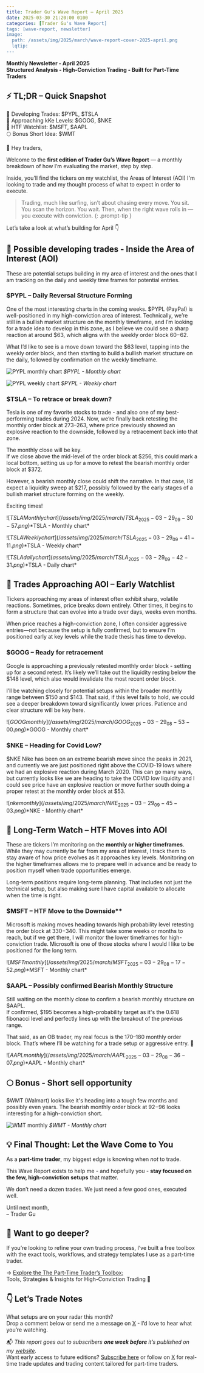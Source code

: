 ```yaml
---
title: Trader Gu's Wave Report – April 2025
date: 2025-03-30 21:20:00 0100
categories: [Trader Gu's Wave Report]
tags: [wave-report, newsletter]
image:
  path: /assets/img/2025/march/wave-report-cover-2025-april.png
  lqtip:
---
```


**Monthly Newsletter - April 2025**  
**Structured Analysis - High-Conviction Trading - Built for Part-Time Traders**  

## ⚡️ TL;DR – Quick Snapshot

👀 Developing Trades: $PYPL, $TSLA  
🧲 Approaching kKe Levels: $GOOG, $NKE    
🔭 HTF Watchlist: $MSFT, $AAPL  
🌕 Bonus Short Idea: $WMT  
  
👋 Hey traders,

Welcome to the **first edition of Trader Gu’s Wave Report** — a monthly breakdown of how I’m evaluating the market, step by step.

Inside, you’ll find the tickers on my watchlist, the Areas of Interest (AOI) I'm looking to trade and  my thought process of what to expect in order to execute.

> Trading, much like surfing, isn’t about chasing every move. You sit. You scan the horizon. You wait. Then, when the right wave rolls in — you execute with conviction.
{: .prompt-tip }

Let’s take a look at what’s building for April 👇

## 👀 Possible developing trades - Inside the  Area of Interest (AOI)
These are potential setups building in my area of interest and the ones that I am tracking on the daily and weekly time frames for potential entries.

### $PYPL – Daily Reversal Structure Forming

One of the most interesting charts in the coming weeks. $PYPL (PayPal) is well-positioned in my high-conviction area of interest. Technically, we’re still in a bullish market structure on the monthly timeframe, and I’m looking for a trade idea to develop in this zone, as I believe we could see a sharp reaction at around $63, which aligns with the weekly order block $60-$62.

What I’d like to see is a move down toward the $63 level, tapping into the weekly order block, and then starting to build a bullish market structure on the daily, followed by confirmation on the weekly timeframe.

![PYPL monthly chart](/assets/img/2025/march/PYPL_2025-03-29_09-22-18.png)
*$PYPL - Monthly chart*


![PYPL weekly chart](/assets/img/2025/march/PYPL_2025-03-29_09-25-10.png)
*$PYPL - Weekly chart*

### $TSLA – To retrace or break down?

Tesla is one of my favorite stocks to trade -  and also one of my best-performing trades during 2024. Now, we’re finally back retesting the monthly order block at $273–$263, where price previously showed an explosive reaction to the downside, followed by a retracement back into that zone.

The monthly close will be key.  
If we close above the mid-level of the order block at $256, this could mark a local bottom, setting us up for a move to retest the bearish monthly order block at $372.

However, a bearish monthly close could shift the narrative. In that case, I’d expect a liquidity sweep at $217, possibly followed by the early stages of a bullish market structure forming on the weekly.

Exciting times!

![$TSLA Monthly chart](/assets/img/2025/march/TSLA_2025-03-29_09-30-57.png)
*$TSLA - Monthly chart*

![$TSLA Weekly chart](/assets/img/2025/march/TSLA_2025-03-29_09-41-11.png)
*$TSLA - Weekly chart*

![$TSLA daily chart](assets/img/2025/march/TSLA_2025-03-29_09-42-31.png)
*$TSLA - Daily chart*

## 🧲 Trades Approaching AOI – Early Watchlist

Tickers approaching my areas of interest often exhibit sharp, volatile reactions. Sometimes, price breaks down entirely. Other times, it begins to form a structure that can evolve into a trade over days, weeks even months.

When price reaches a high-conviction zone, I often consider aggressive entries—not because the setup is fully confirmed, but to ensure I’m positioned early at key levels while the trade thesis has time to develop. 

### $GOOG – Ready for retracement

Google is approaching a previously retested monthly order block - setting up for a second retest. It’s likely we’ll take out the liquidity resting below the $148 level, which also would invalidate the most recent order block.

I’ll be watching closely for potential setups within the broader monthly range between $150 and $143. That said, if this level fails to hold, we could see a deeper breakdown toward significantly lower prices. Patience and clear structure will be key here. 

![$GOOG monthly](/assets/img/2025/march/GOOG_2025-03-29_08-53-00.png)
*$GOOG - Monthly chart*

### $NKE – Heading for Covid Low?

$NKE Nike has been on an extreme bearish move since the peaks in 2021, and currently we are just positioned right above the COVID-19 lows where we had an explosive reaction during March 2020. This can go many ways, but currently looks like we are heading to take the COVID low liquidity and I could see price have an explosive reaction or move further south doing a proper retest at the monthly order block at $53.

![$nke monthly](/assets/img/2025/march/NKE_2025-03-29_09-45-03.png)
*$NKE - Monthly chart*

## 🔭 Long-Term Watch – HTF Moves into AOI

These are tickers I’m monitoring on the **monthly or higher timeframes**. While they may currently be far from my area of interest, I track them to stay aware of how price evolves as it approaches key levels. Monitoring on the higher timeframes allows me to prepare well in advance and be ready to position myself when trade opportunities emerge.

Long-term positions require long-term planning. That includes not just the technical setup, but also making sure I have capital available to allocate when the time is right.

### $MSFT – HTF Move to the Downside**

Microsoft is making moves heading towards high probability level retesting the order block at $330-$340. This might take some weeks or months to reach, but if we get there, I will monitor the lower timeframes for high-conviction trade. Microsoft is one of those stocks where I would I like to be positioned for the long term.

![$MSFT monthly](/assets/img/2025/march/MSFT_2025-03-29_08-17-52.png)
*$MSFT - Monthly chart*

### $AAPL – Possibly confirmed Bearish Monthly Structure

Still waiting on the monthly close to confirm a bearish monthly structure on $AAPL.  
If confirmed, $195 becomes a high-probability target as it's the 0.618 fibonacci level and perfectly lines up with the breakout of the previous range.

That said, as an OB trader, my real focus is the $170–$180 monthly order block. That’s where I’ll be watching for a trade setup or aggressive entry. 👀

![$AAPL monthly](/assets/img/2025/march/AAPL_2025-03-29_08-36-07.png)
*$AAPL - Monthly chart*

## 🌕  Bonus - Short sell opportunity 
$WMT (Walmart) looks like it's heading into a tough few months and possibly 
even years. The bearish monthly order block at $92-$96 looks interesting for a high-conviction short. 

![WMT monthly](/assets/img/2025/march/WMT_2025-03-29_09-12-05.png)
*$WMT - Monthly chart*

## 💡 Final Thought: Let the Wave Come to You
As a **part-time trader**, my biggest edge is knowing when _not_ to trade.

This Wave Report exists to help me - and hopefully you - **stay focused on the few, high-conviction setups** that matter.  

We don’t need a dozen trades. We just need a few good ones, executed well.

Until next month,  
– Trader Gu

## 🔧 Want to go deeper?

If you’re looking to refine your own trading process, I’ve built a free toolbox with the exact tools, workflows, and strategy templates I use as a part-time trader.

→ [Explore the The Part-Time Trader’s Toolbox:](https://www.tradergu.com)  
Tools, Strategies & Insights for High-Conviction Trading 🧲


## 👇 Let’s Trade Notes

What setups are on your radar this month?  
Drop a comment below or send me a message on [X](https://x.com/trader_gu) -  I’d love to hear what you’re watching.

📬 _This report goes out to subscribers **one week before** it’s published on my [website](https://www.tradergu.com/)._  
Want early access to future editions?  [Subscribe here](https://www.tradergu.com) or follow on [X](https://x.com/trader_gu) for real-time trade updates and trading content tailored for part-time traders.


<script src="https://giscus.app/client.js"
        data-repo="tradergu/tradergu.github.io-comments"
        data-repo-id="R_kgDOOJkYuA"
        data-category="General"
        data-category-id="DIC_kwDOOJkYuM4CoG-6"
        data-mapping="pathname"
        data-strict="0"
        data-reactions-enabled="1"
        data-emit-metadata="0"
        data-input-position="top"
        data-theme="preferred_color_scheme"
        data-lang="en"
        crossorigin="anonymous"
        async>
</script>
